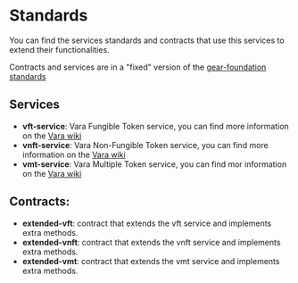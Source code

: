 # Standards

You can find the services standards and contracts that use this services to extend their functionalities.

Contracts and services are in a "fixed" version of the [gear-foundation](https://github.com/gear-foundation) [standards](https://github.com/gear-foundation/standards/tree/master)

## Services

- **vft-service**: Vara Fungible Token service, you can find more information on the [Vara wiki](https://wiki.vara.network/docs/examples/Standards/vft)
- **vnft-service**: Vara Non-Fungible Token service, you can find more information on the [Vara wiki](https://wiki.vara.network/docs/examples/Standards/vnft)
- **vmt-service**: Vara Multiple Token service, you can find mor information on the [Vara wiki](https://wiki.vara.network/docs/examples/Standards/vmt)

## Contracts:

- **extended-vft**: contract that extends the vft service and implements extra methods.
- **extended-vnft**: contract that extends the vnft service and implements extra methods.
- **extended-vmt**: contract that extends the vmt service and implements extra methods.

